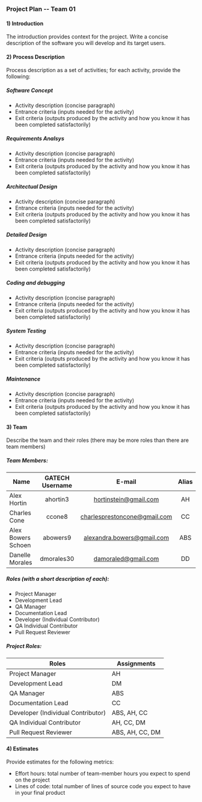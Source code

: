 ### **Project Plan -- Team 01**

#### 1) Introduction

The introduction provides context for the project. Write a concise description of the software you will develop and its target users.

#### 2) Process Description

Process description as a set of activities; for each activity, provide the following:


##### Software Concept

- Activity description (concise paragraph)
- Entrance criteria (inputs needed for the activity)
- Exit criteria (outputs produced by the activity and how you know it has been completed satisfactorily)

##### Requirements Analsys 

- Activity description (concise paragraph)
- Entrance criteria (inputs needed for the activity)
- Exit criteria (outputs produced by the activity and how you know it has been completed satisfactorily)

##### Architectual Design

- Activity description (concise paragraph)
- Entrance criteria (inputs needed for the activity)
- Exit criteria (outputs produced by the activity and how you know it has been completed satisfactorily)

##### Detailed Design

- Activity description (concise paragraph)
- Entrance criteria (inputs needed for the activity)
- Exit criteria (outputs produced by the activity and how you know it has been completed satisfactorily)
 
##### Coding and debugging

- Activity description (concise paragraph)
- Entrance criteria (inputs needed for the activity)
- Exit criteria (outputs produced by the activity and how you know it has been completed satisfactorily)

##### System Testing

- Activity description (concise paragraph)
- Entrance criteria (inputs needed for the activity)
- Exit criteria (outputs produced by the activity and how you know it has been completed satisfactorily)

##### Maintenance

- Activity description (concise paragraph)
- Entrance criteria (inputs needed for the activity)
- Exit criteria (outputs produced by the activity and how you know it has been completed satisfactorily)

#### 3) Team

Describe the team and their roles (there may be more roles than there are team members)

##### Team Members:

| Name  				| GATECH Username		| E-mail						| Alias |
| --------------------- |:---------------------:|:-----------------------------:|:-----:| 
| Alex Hortin 	 		| ahortin3				| hortinstein@gmail.com  		| AH    |
| Charles Cone 	 		| ccone8		        | charlesprestoncone@gmail.com  | CC    |
| Alex Bowers Schoen 	| abowers9				| alexandra.bowers@gmail.com 	| ABS   |
| Danelle Morales		| dmorales30			| damoraled@gmail.com 			| DD    |
	
##### Roles (with a short description of each):
- Project Manager
- Development Lead
- QA Manager
- Documentation Lead
- Developer (Individual Contributor) 
- QA Individual Contributor
- Pull Request Reviewer
	
##### Project Roles:

| Roles | Assignments |
| --- | --- | 
| Project Manager	| AH 
| Development Lead 	| DM
| QA Manager 		| ABS
| Documentation Lead| CC
| Developer (Individual Contributor)| ABS, AH, CC
|QA Individual Contributor			| AH, CC, DM
| Pull Request Reviewer| ABS, AH, CC, DM

#### 4) Estimates

Provide estimates for the following metrics:

- Effort hours: total number of team-member hours you expect to spend on the project
- Lines of code: total number of lines of source code you expect to have in your final product


